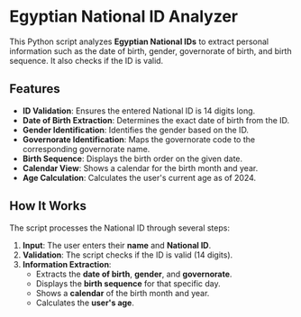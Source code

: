 # Egyptian National ID Analyzer

This Python script analyzes **Egyptian National IDs** to extract personal information such as the date of birth, gender, governorate of birth, and birth sequence. It also checks if the ID is valid.

## Features

- **ID Validation**: Ensures the entered National ID is 14 digits long.
- **Date of Birth Extraction**: Determines the exact date of birth from the ID.
- **Gender Identification**: Identifies the gender based on the ID.
- **Governorate Identification**: Maps the governorate code to the corresponding governorate name.
- **Birth Sequence**: Displays the birth order on the given date.
- **Calendar View**: Shows a calendar for the birth month and year.
- **Age Calculation**: Calculates the user's current age as of 2024.

## How It Works

The script processes the National ID through several steps:
1. **Input**: The user enters their **name** and **National ID**.
2. **Validation**: The script checks if the ID is valid (14 digits).
3. **Information Extraction**:
   - Extracts the **date of birth**, **gender**, and **governorate**.
   - Displays the **birth sequence** for that specific day.
   - Shows a **calendar** of the birth month and year.
   - Calculates the **user's age**.
